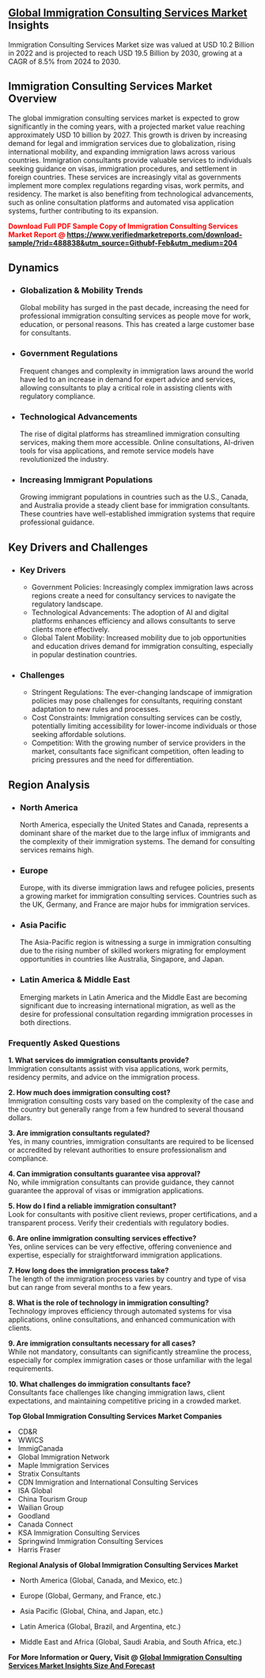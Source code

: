 <h2><a href="https://www.verifiedmarketreports.com/download-sample/?rid=488838&amp;utm_source=Githubf&amp;utm_medium=204" target="_blank">Global Immigration Consulting Services Market</a> Insights</h2><p>Immigration Consulting Services Market size was valued at USD 10.2 Billion in 2022 and is projected to reach USD 19.5 Billion by 2030, growing at a CAGR of 8.5% from 2024 to 2030.</p><p> <h2>Immigration Consulting Services Market Overview</h2> <p>The global immigration consulting services market is expected to grow significantly in the coming years, with a projected market value reaching approximately USD 10 billion by 2027. This growth is driven by increasing demand for legal and immigration services due to globalization, rising international mobility, and expanding immigration laws across various countries. Immigration consultants provide valuable services to individuals seeking guidance on visas, immigration procedures, and settlement in foreign countries. These services are increasingly vital as governments implement more complex regulations regarding visas, work permits, and residency. The market is also benefiting from technological advancements, such as online consultation platforms and automated visa application systems, further contributing to its expansion.</p> <p><strong><p><span class=""><span style="color: #ff0000;"><strong>Download Full PDF Sample Copy of Immigration Consulting Services Market Report</strong> @ </span><a href="https://www.verifiedmarketreports.com/download-sample/?rid=488838&amp;utm_source=Githubf-Feb&amp;utm_medium=204" target="_blank">https://www.verifiedmarketreports.com/download-sample/?rid=488838&amp;utm_source=Githubf-Feb&amp;utm_medium=204</a></span></p></strong></p> <h2>Dynamics</h2> <ul> <li><h3>Globalization & Mobility Trends</h3> Global mobility has surged in the past decade, increasing the need for professional immigration consulting services as people move for work, education, or personal reasons. This has created a large customer base for consultants.</li> <li><h3>Government Regulations</h3> Frequent changes and complexity in immigration laws around the world have led to an increase in demand for expert advice and services, allowing consultants to play a critical role in assisting clients with regulatory compliance.</li> <li><h3>Technological Advancements</h3> The rise of digital platforms has streamlined immigration consulting services, making them more accessible. Online consultations, AI-driven tools for visa applications, and remote service models have revolutionized the industry.</li> <li><h3>Increasing Immigrant Populations</h3> Growing immigrant populations in countries such as the U.S., Canada, and Australia provide a steady client base for immigration consultants. These countries have well-established immigration systems that require professional guidance.</li> </ul> <h2>Key Drivers and Challenges</h2> <ul> <li><h3>Key Drivers</h3> <ul> <li>Government Policies: Increasingly complex immigration laws across regions create a need for consultancy services to navigate the regulatory landscape.</li> <li>Technological Advancements: The adoption of AI and digital platforms enhances efficiency and allows consultants to serve clients more effectively.</li> <li>Global Talent Mobility: Increased mobility due to job opportunities and education drives demand for immigration consulting, especially in popular destination countries.</li> </ul> </li> <li><h3>Challenges</h3> <ul> <li>Stringent Regulations: The ever-changing landscape of immigration policies may pose challenges for consultants, requiring constant adaptation to new rules and processes.</li> <li>Cost Constraints: Immigration consulting services can be costly, potentially limiting accessibility for lower-income individuals or those seeking affordable solutions.</li> <li>Competition: With the growing number of service providers in the market, consultants face significant competition, often leading to pricing pressures and the need for differentiation.</li> </ul> </li> </ul> <h2>Region Analysis</h2> <ul> <li><h3>North America</h3> North America, especially the United States and Canada, represents a dominant share of the market due to the large influx of immigrants and the complexity of their immigration systems. The demand for consulting services remains high.</li> <li><h3>Europe</h3> Europe, with its diverse immigration laws and refugee policies, presents a growing market for immigration consulting services. Countries such as the UK, Germany, and France are major hubs for immigration services.</li> <li><h3>Asia Pacific</h3> The Asia-Pacific region is witnessing a surge in immigration consulting due to the rising number of skilled workers migrating for employment opportunities in countries like Australia, Singapore, and Japan.</li> <li><h3>Latin America & Middle East</h3> Emerging markets in Latin America and the Middle East are becoming significant due to increasing international migration, as well as the desire for professional consultation regarding immigration processes in both directions.</li> </ul> <h3>Frequently Asked Questions</h3> <p><strong>1. What services do immigration consultants provide?</strong><br> Immigration consultants assist with visa applications, work permits, residency permits, and advice on the immigration process.</p> <p><strong>2. How much does immigration consulting cost?</strong><br> Immigration consulting costs vary based on the complexity of the case and the country but generally range from a few hundred to several thousand dollars.</p> <p><strong>3. Are immigration consultants regulated?</strong><br> Yes, in many countries, immigration consultants are required to be licensed or accredited by relevant authorities to ensure professionalism and compliance.</p> <p><strong>4. Can immigration consultants guarantee visa approval?</strong><br> No, while immigration consultants can provide guidance, they cannot guarantee the approval of visas or immigration applications.</p> <p><strong>5. How do I find a reliable immigration consultant?</strong><br> Look for consultants with positive client reviews, proper certifications, and a transparent process. Verify their credentials with regulatory bodies.</p> <p><strong>6. Are online immigration consulting services effective?</strong><br> Yes, online services can be very effective, offering convenience and expertise, especially for straightforward immigration applications.</p> <p><strong>7. How long does the immigration process take?</strong><br> The length of the immigration process varies by country and type of visa but can range from several months to a few years.</p> <p><strong>8. What is the role of technology in immigration consulting?</strong><br> Technology improves efficiency through automated systems for visa applications, online consultations, and enhanced communication with clients.</p> <p><strong>9. Are immigration consultants necessary for all cases?</strong><br> While not mandatory, consultants can significantly streamline the process, especially for complex immigration cases or those unfamiliar with the legal requirements.</p> <p><strong>10. What challenges do immigration consultants face?</strong><br> Consultants face challenges like changing immigration laws, client expectations, and maintaining competitive pricing in a crowded market.</p> </p><p><strong>Top Global Immigration Consulting Services Market Companies</strong></p><div data-test-id=""><p><li>CD&R</li><li> WWICS</li><li> ImmigCanada</li><li> Global Immigration Network</li><li> Maple Immigration Services</li><li> Stratix Consultants</li><li> CDN Immigration and International Consulting Services</li><li> ISA Global</li><li> China Tourism Group</li><li> Wailian Group</li><li> Goodland</li><li> Canada Connect</li><li> KSA Immigration Consulting Services</li><li> Springwind Immigration Consulting Services</li><li> Harris Fraser</li></p><div><strong>Regional Analysis of&nbsp;Global Immigration Consulting Services Market</strong></div><ul><li dir="ltr"><p dir="ltr">North America&nbsp;(Global, Canada, and Mexico, etc.)</p></li><li dir="ltr"><p dir="ltr">Europe (Global, Germany, and France, etc.)</p></li><li dir="ltr"><p dir="ltr">Asia Pacific&nbsp;(Global, China, and Japan, etc.)</p></li><li dir="ltr"><p dir="ltr">Latin America&nbsp;(Global, Brazil, and Argentina, etc.)</p></li><li dir="ltr">Middle East and Africa&nbsp;(Global, Saudi Arabia, and South Africa, etc.)</li></ul><p><strong>For More Information or Query, Visit @&nbsp;</strong><strong><a href="https://www.verifiedmarketreports.com/product/immigration-consulting-services-market/?utm_source=Githubf&amp;utm_medium=204" target="_blank">Global Immigration Consulting Services Market Insights Size And Forecast</a></strong></p></div>
